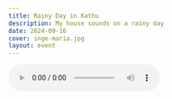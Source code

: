 ```yaml
---
title: Rainy Day in Kathu
description: My house sounds on a rainy day
date: 2024-09-16
cover: inge-maria.jpg
layout: event
---
```


<audio controls>
  <source src="https://db.chromatone.center/assets/4da1cb2b-4491-4d61-b13a-fe074954c599/240916-134254 Rainy day.mp3" type="audio/mpeg">
  1 hour and 10 minutes field recording of a good tropical rain on a tent and the household life
</audio>
